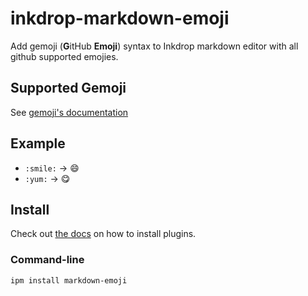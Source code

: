 # inkdrop-markdown-emoji

Add gemoji (**G**itHub **Emoji**) syntax to Inkdrop markdown editor with all github supported emojies.

## Supported Gemoji

See [gemoji's documentation](https://github.com/wooorm/gemoji/blob/master/support.md)

## Example

- `:smile:` → 😄
- `:yum:` → 😋

## Install

Check out [the docs](https://docs.inkdrop.app/manual/extend-inkdrop-with-plugins) on how to install plugins.

### Command-line

```
ipm install markdown-emoji
```
